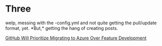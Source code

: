 <h1>Three</h1>
welp, messing with the -config.yml and not quite getting the pull/update format, yet.
*But,* getting the hang of creating posts.
<P><a href="https://thenewstack.io/github-will-prioritize-migrating-to-azure-over-feature-development/">GitHub Will Prioritize Migrating to Azure Over Feature Development</a></P>
